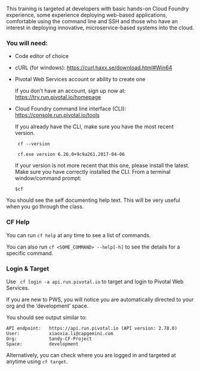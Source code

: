 This training is targeted at developers with basic hands-on Cloud Foundry experience, some experience deploying web-based applications, comfortable using the command line and SSH and those who have an interest in deploying innovative, microservice-based systems into the cloud.

### You will need:

- 	Code editor of choice

- 	cURL (for windows): <https://curl.haxx.se/download.html#Win64>

- 	Pivotal Web Services account or ability to create one

    If you don’t have an account, sign up now at: <https://try.run.pivotal.io/homepage>

- 	Cloud Foundry command line interface (CLI): <https://console.run.pivotal.io/tools>

    If you already have the CLI, make sure you have the most recent version.

    ```
     cf --version
    
     cf.exe version 6.26.0+9c9a261.2017-04-06
    ```
    
    If your version is not more recent that this one, please install the latest.
    Make sure you have correctly installed the CLI. From a terminal window/command prompt:

    ` $cf `

   You should see the self documenting help text. This will be very useful when you go through the class.

###  CF Help

   You can run `cf help` at any time to see a list of commands. 

   You can also run `cf <SOME_COMMAND> --help[-h]` to see the details for a specific command.

### Login & Target

   Use ` cf login -a api.run.pivotal.io` to target and login to Pivotal Web Services.

   If you are new to PWS, you will notice you are automatically directed to your org and the ‘development’ space.

   You should see output similar to:

  ```
API endpoint:   https://api.run.pivotal.io (API version: 2.78.0)
User:           xiaoxia.li@capgemini.com
Org:            Sandy-CF-Project
Space:          development
  ```
    
   Alternatively, you can check where you are logged in and targeted at anytime using ` cf target `.


